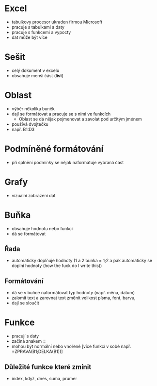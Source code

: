 # Excel
* tabulkovy procesor ukraden firmou Microsoft
* pracuje s tabulkami a daty
* pracuje s funkcemi a vypocty
* dat může být více

# Sešit
* celý dokument v excelu
* obsahuje menší část (**list**)

# Oblast
* výběr několika buněk
* dají se formátovat a pracuje se s nimi ve funkcích
  - Oblast se dá nějak pojmenovat a zavolat pod určitým jménem
* používá dvojtečku
* např. B1:D3

# Podmíněné formátování
* při splnění podmínky se nějak naformátuje vybraná část

# Grafy
* vizualní zobrazení dat

# Buňka
* obsahuje hodnotu nebo funkci
* dá se formátovat

## Řada
* automaticky doplňuje hodnoty (1 a 2 bunka = 1;2 a pak automaticky se doplni hodnoty (how the fuck do I write this))

## Formátování
* dá se v buňce naformátovat typ hodnoty (např. měna, datum)
* zalomit text a zarovnat text změnit velikost písma, font, barvu, 
* dají se sloučit

# Funkce 
* pracují s daty
* začíná znakem **=**
* mohou být normální nebo vnořené [více funkcí v sobě např. =ZPRAVA(B1;DELKA(B1))]

## Důležité funkce které zmínit
* index, když, dnes, suma, prumer
